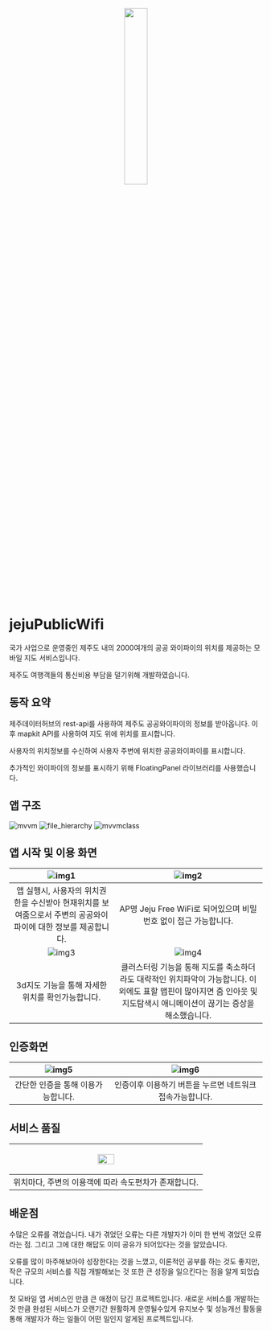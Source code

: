 <a href="https://apps.apple.com/kr/app/jejupublicwifi/id1585913922" target="_blank">
<p align="center"><img src="https://user-images.githubusercontent.com/58415560/217880074-aeba585d-8cc3-4024-be4b-6605e93fa870.png" width="30%"></p>
<a>

# jejuPublicWifi
국가 사업으로 운영중인 제주도 내의 2000여개의 공공 와이파이의 위치를 제공하는 모바일 지도 서비스입니다.

제주도 여행객들의 통신비용 부담을 덜기위해 개발하였습니다.

## 동작 요약

제주데이터허브의 rest-api를 사용하여 제주도 공공와이파이의 정보를 받아옵니다. 이후 mapkit API를 사용하여 지도 위에 위치를 표시합니다.

사용자의 위치정보를 수신하여 사용자 주변에 위치한 공공와이파이를 표시합니다. 

추가적인 와이파이의 정보를 표시하기 위해 FloatingPanel 라이브러리를 사용했습니다.

## 앱 구조
![mvvm](https://user-images.githubusercontent.com/58415560/217043942-452fbf7c-962b-4ac1-9e10-08b64dfdf18c.png)
![file_hierarchy](https://user-images.githubusercontent.com/58415560/217040690-9cf0805a-c1b5-440a-82e3-08b3faf9fa7e.png)
![mvvmclass](https://user-images.githubusercontent.com/58415560/217045991-dd8b2ec8-113b-4414-8e3c-5a4c462beade.png)


## 앱 시작 및 이용 화면

|![img1](https://user-images.githubusercontent.com/58415560/216938095-28ac544b-765d-480b-9744-abf77ca61a28.png)|![img2](https://user-images.githubusercontent.com/58415560/216938106-f1ed00e2-bd39-4371-b292-cca47f80e94a.png)|
|:---:|:---:|
|앱 실행시, 사용자의 위치권한을 수신받아 현재위치를 보여줌으로서 주변의 공공와이파이에 대한 정보를 제공합니다.|AP명 Jeju Free WiFi로 되어있으며 비밀번호 없이 접근 가능합니다.|
|![img3](https://user-images.githubusercontent.com/58415560/216938115-d90c02f3-997b-40c2-95e1-ea37c44e3116.png)|![img4](https://user-images.githubusercontent.com/58415560/216938127-2483df58-7fc6-4a01-b2a3-f68bb219fbc0.png)
|3d지도 기능을 통해 자세한 위치를 확인가능합니다.|클러스터링 기능을 통해 지도를 축소하더라도 대략적인 위치파악이 가능합니다. 이외에도 표할 맵핀이 많아지면 줌 인아웃 및 지도탐색시 애니메이션이 끊기는 증상을 해소했습니다.|

## 인증화면

|![img5](https://user-images.githubusercontent.com/58415560/216938119-d410ae30-bfeb-4e23-8725-d70df6273889.png)|![img6](https://user-images.githubusercontent.com/58415560/216938124-84b4e5b1-9260-4653-9cbf-d504e5d4ec07.png)|
|:---:|:---:|
|간단한 인증을 통해 이용가능합니다.|인증이후 이용하기 버튼을 누르면 네트워크 접속가능합니다.|

## 서비스 품질

|<p align="center"><img src="https://user-images.githubusercontent.com/58415560/216938122-f90c0d1a-c2e5-4f93-a6be-4816badf83d4.png" width="30%"></p>|
|:---:|
|위치마다, 주변의 이용객에 따라 속도편차가 존재합니다.|

## 배운점

수많은 오류를 겪었습니다. 내가 겪었던 오류는 다른 개발자가 이미 한 번씩 겪었던 오류라는 점. 그리고 그에 대한 해답도 이미 공유가 되어있다는 것을 알았습니다.

오류를 많이 마주해보아야 성장한다는 것을 느꼈고, 이론적인 공부를 하는 것도 좋지만, 작은 규모의 서비스를 직접 개발해보는 것 또한 큰 성장을 일으킨다는 점을 알게 되었습니다.

첫 모바일 앱 서비스인 만큼 큰 애정이 담긴 프로젝트입니다. 새로운 서비스를 개발하는 것 만큼 완성된 서비스가 오랜기간 원활하게 운영될수있게 유지보수 및 성능개선 활동을 통해 개발자가 하는 일들이 어떤 일인지 알게된 프로젝트입니다.
